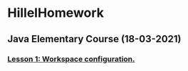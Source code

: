 # HillelHomework

## Java Elementary Course (18-03-2021)

### [Lesson 1: Workspace configuration.](./homeworks/src.com.storozhuk/lesson1/README.md)
